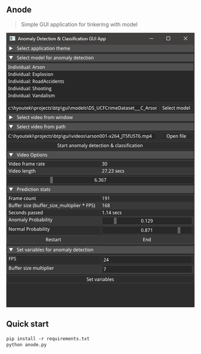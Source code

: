 ## Anode
> Simple GUI application for tinkering with model

![thumbnail](./images/thumbnail.png)

## Quick start
``` console
pip install -r requirements.txt
python anode.py
```
